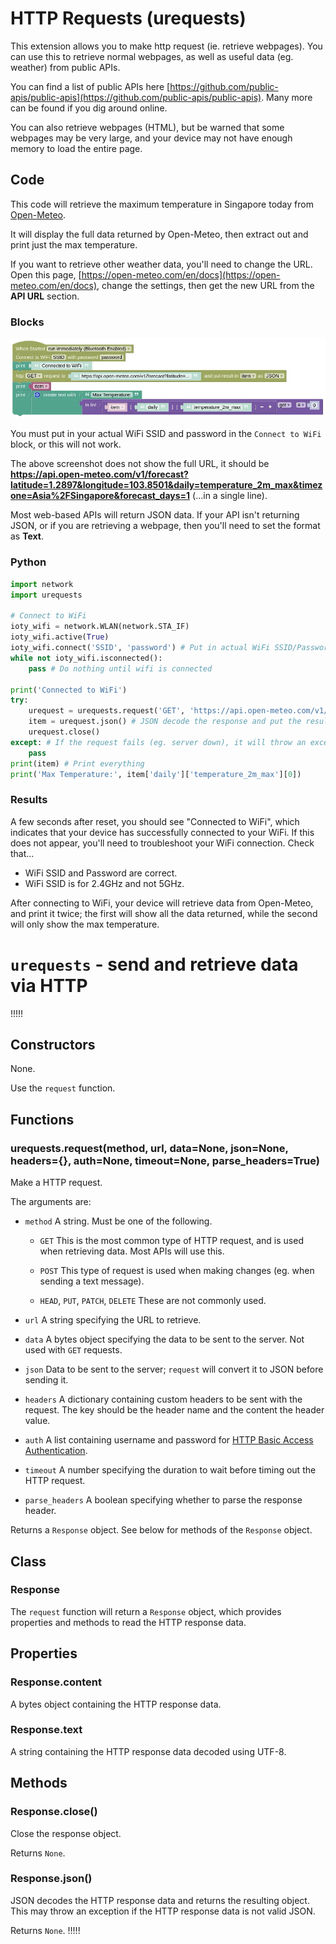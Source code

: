 # HTTP Requests (urequests)

This extension allows you to make http request (ie. retrieve webpages). You can use this to retrieve normal webpages, as well as useful data (eg. weather) from public APIs.

You can find a list of public APIs here [https://github.com/public-apis/public-apis](https://github.com/public-apis/public-apis).
Many more can be found if you dig around online.

You can also retrieve webpages (HTML), but be warned that some webpages may be very large, and your device may not have enough memory to load the entire page.

## Code

This code will retrieve the maximum temperature in Singapore today from [Open-Meteo](https://open-meteo.com/).

It will display the full data returned by Open-Meteo, then extract out and print just the max temperature.

If you want to retrieve other weather data, you'll need to change the URL.
Open this page, [https://open-meteo.com/en/docs](https://open-meteo.com/en/docs), change the settings, then get the new URL from the **API URL** section.


### Blocks

![](images/urequests_blocks.webp)

You must put in your actual WiFi SSID and password in the `Connect to WiFi` block, or this will not work.

The above screenshot does not show the full URL, it should be **https://api.open-meteo.com/v1/forecast?latitude=1.2897&longitude=103.8501&daily=temperature_2m_max&timezone=Asia%2FSingapore&forecast_days=1** (...in a single line).

Most web-based APIs will return JSON data.
If your API isn't returning JSON, or if you are retrieving a webpage, then you'll need to set the format as **Text**.

### Python

```python
import network
import urequests

# Connect to WiFi
ioty_wifi = network.WLAN(network.STA_IF)
ioty_wifi.active(True)
ioty_wifi.connect('SSID', 'password') # Put in actual WiFi SSID/Password
while not ioty_wifi.isconnected():
    pass # Do nothing until wifi is connected

print('Connected to WiFi')
try:
    urequest = urequests.request('GET', 'https://api.open-meteo.com/v1/forecast?latitude=1.2897&longitude=103.8501&daily=temperature_2m_max&timezone=Asia%2FSingapore&forecast_days=1')
    item = urequest.json() # JSON decode the response and put the result in "item"
    urequest.close()
except: # If the request fails (eg. server down), it will throw an exception.
    pass
print(item) # Print everything
print('Max Temperature:', item['daily']['temperature_2m_max'][0])
```

### Results

A few seconds after reset, you should see "Connected to WiFi", which indicates that your device has successfully connected to your WiFi.
If this does not appear, you'll need to troubleshoot your WiFi connection.
Check that...

* WiFi SSID and Password are correct.
* WiFi SSID is for 2.4GHz and not 5GHz.

After connecting to WiFi, your device will retrieve data from Open-Meteo, and print it twice; the first will show all the data returned, while the second will only show the max temperature.

# `urequests` - send and retrieve data via HTTP

!!!!!
## Constructors

None.

Use the `request` function.

## Functions

### urequests.request(method, url, data=None, json=None, headers={}, auth=None, timeout=None, parse_headers=True)

Make a HTTP request.

The arguments are:

* `method` A string. Must be one of the following.

    * `GET` This is the most common type of HTTP request, and is used when retrieving data. Most APIs will use this.

    * `POST` This type of request is used when making changes (eg. when sending a text message).

    * `HEAD`, `PUT`, `PATCH`, `DELETE` These are not commonly used.

* `url` A string specifying the URL to retrieve.

* `data` A bytes object specifying the data to be sent to the server. Not used with `GET` requests.

* `json` Data to be sent to the server; `request` will convert it to JSON before sending it.

* `headers` A dictionary containing custom headers to be sent with the request. The key should be the header name and the content the header value.

* `auth` A list containing username and password for [HTTP Basic Access Authentication](https://en.wikipedia.org/wiki/Basic_access_authentication).

* `timeout` A number specifying the duration to wait before timing out the HTTP request.

* `parse_headers` A boolean specifying whether to parse the response header.

Returns a `Response` object. See below for methods of the `Response` object.

## Class

### Response

The `request` function will return a `Response` object, which provides properties and methods to read the HTTP response data.

## Properties

### Response.content

A bytes object containing the HTTP response data.

### Response.text

A string containing the HTTP response data decoded using UTF-8.

## Methods

### Response.close()

Close the response object.

Returns `None`.

### Response.json()

JSON decodes the HTTP response data and returns the resulting object.
This may throw an exception if the HTTP response data is not valid JSON.

Returns `None`.
!!!!!